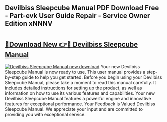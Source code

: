 ## Devilbiss Sleepcube Manual PDF Download Free - Part-evk User Guide Repair - Service Owner Edition xNNNV

# <h2><a href="http://bc13622.oget.top/?id=Devilbiss+Sleepcube+Manual">🔗Download New 👉🔴 Devilbiss Sleepcube Manual</a></h2>

[![Devilbiss Sleepcube Manual new download](https://i.imgur.com/5g1atiW.png)](http://bc13622.oget.top/?id=Devilbiss+Sleepcube+Manual)
Your new Devilbiss Sleepcube Manual is now ready to use. This user manual provides a step-by-step guide to help you get started. Before you begin using your Devilbiss Sleepcube Manual, please take a moment to read this manual carefully. It includes detailed instructions for setting up the product, as well as information on how to use its various features and capabilities. Your new Devilbiss Sleepcube Manual features a powerful engine and innovative features for exceptional performance. Your Feedback is Valued Devilbiss Sleepcube Manual. We appreciate your input and are committed to providing you with exceptional service.
